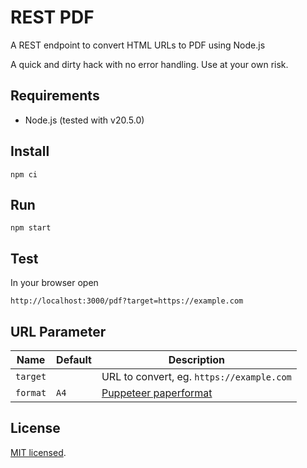 # REST PDF

A REST endpoint to convert HTML URLs to PDF using Node.js

A quick and dirty hack with no error handling. Use at your own risk.

## Requirements

- Node.js (tested with v20.5.0)

## Install

````
npm ci
````

## Run

````
npm start
````

## Test

In your browser open

````
http://localhost:3000/pdf?target=https://example.com
````

## URL Parameter

| Name     | Default | Description |
| -------- | ------- | ----------- |
| `target` |         | URL to convert, eg. `https://example.com` |
| `format` | `A4`    | [Puppeteer paperformat](https://pptr.dev/api/puppeteer.paperformat) |

## License

[MIT licensed](https://en.wikipedia.org/wiki/MIT_License).
